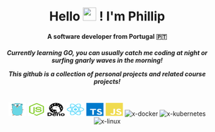 <h1 align="center">Hello <img src="https://media.giphy.com/media/hvRJCLFzcasrR4ia7z/giphy.gif" height="30px" width="30px"> ! I'm Phillip</h1>
<h4 align="center">A software developer from Portugal 🇵🇹</h4>
  
<h5 align="center"> 
  Currently learning GO, you can usually catch me coding at night or surfing gnarly waves in the morning! 
  
  This github is a collection of personal projects and related course projects!
</h6>

<h5/>

<h1></h1>

<div align="center" text-align="center">
  <span>
     <img alt="x-Go" height="30" width="40" src="https://raw.githubusercontent.com/devicons/devicon/master/icons/go/go-original.svg" title="Go" />
  </span>
  <span>
    <img alt="x-nodejs" height="30" width="40" src="https://raw.githubusercontent.com/devicons/devicon/master/icons/nodejs/nodejs-plain.svg" title="NodeJS" />
  </span>
  <span>
    <img alt="x-denojs" height="30" width="40" src="https://raw.githubusercontent.com/devicons/devicon/master/icons/denojs/denojs-original-wordmark.svg" title="DenoJS" />
  </span>
  <span>
     <img alt="x-React" height="30" width="40" src="https://raw.githubusercontent.com/devicons/devicon/master/icons/react/react-original.svg" title="React" />
  </span>
  <span>
     <img alt="x-Ts" height="30" width="40" src="https://raw.githubusercontent.com/devicons/devicon/master/icons/typescript/typescript-plain.svg" title="TypeScript" />
  </span>
  <span>
    <img alt="x-Js" height="30" width="40" src="https://raw.githubusercontent.com/devicons/devicon/master/icons/javascript/javascript-plain.svg" title="JavaScript" />
  </span>
  <span>
    <img alt="x-docker" height="30" width="40" src="https://cdn.jsdelivr.net/gh/devicons/devicon/icons/docker/docker-original.svg" title="Docker" />
  </span>
  <span>
    <img alt="x-kubernetes" height="30" width="40" src="https://cdn.jsdelivr.net/gh/devicons/devicon/icons/kubernetes/kubernetes-plain.svg" title="Kubernetes" />
  </span>
    <span>
    <img alt="x-linux" height="30" width="40" src="https://cdn.jsdelivr.net/gh/devicons/devicon/icons/linux/linux-plain.svg" title="Linux" />
  </span>
</div>

